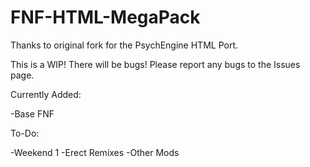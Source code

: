 # FNF-HTML-MegaPack
Thanks to original fork for the PsychEngine HTML Port.

This is a WIP! There will be bugs! Please report any bugs to the Issues page.

Currently Added:

-Base FNF

To-Do:

-Weekend 1
-Erect Remixes
-Other Mods
